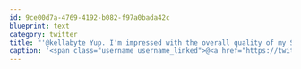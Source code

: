 ```yaml
---
id: 9ce00d7a-4769-4192-b082-f97a0bada42c
blueprint: text
category: twitter
title: "'@kellabyte Yup. I'm impressed with the overall quality of my S although I liked the machined aluminum wrapper on my N1"
caption: '<span class="username username_linked">@<a href="https://twitter.com/kellabyte" title="Kelly Sommers">kellabyte</a></span> Yup. I''m impressed with the overall quality of my S although I liked the machined aluminum wrapper on my N1'
---
```

